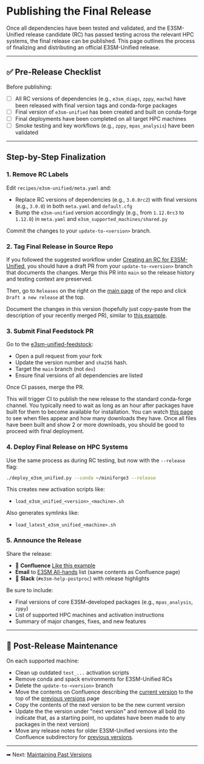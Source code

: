 # Publishing the Final Release

Once all dependencies have been tested and validated, and the E3SM-Unified
release candidate (RC) has passed testing across the relevant HPC systems, the
final release can be published. This page outlines the process of finalizing
and distributing an official E3SM-Unified release.

---

## ✅ Pre-Release Checklist

Before publishing:

* [ ] All RC versions of dependencies (e.g., `e3sm_diags`, `zppy`, `mache`)
  have been released with final version tags and conda-forge packages
* [ ] Final version of `e3sm-unified` has been created and built on conda-forge
* [ ] Final deployments have been completed on all target HPC machines
* [ ] Smoke testing and key workflows (e.g., `zppy`, `mpas_analysis`) have
  been validated

---

## Step-by-Step Finalization

### 1. Remove RC Labels

Edit `recipes/e3sm-unified/meta.yaml` and:

* Replace RC versions of dependencies (e.g., `3.0.0rc2`) with final versions
  (e.g., `3.0.0`) in both `meta.yaml` and `default.cfg`
* Bump the `e3sm-unified` version accordingly (e.g., from `1.12.0rc3` to
  `1.12.0`) in `meta.yaml` and `e3sm_supported_machines/shared.py`

Commit the changes to your `update-to-<version>` branch.

### 2. Tag Final Release in Source Repo

If you followed the suggested workflow under
[Creating an RC for E3SM-Unified](creating-rcs/rc-e3sm-unified.md), you should
have a draft PR from your `update-to-<version>` branch that documents the
changes. Merge this PR into `main` so the release history and testing context
are preserved.

Then, go to `Releases` on the right on the
[main page](https://github.com/E3SM-Project/e3sm-unified) of the repo and
click `Draft a new release` at the top.

Document the changes in this version (hopefully just copy-paste from the
description of your recently merged PR), similar to
[this example](https://github.com/E3SM-Project/e3sm-unified/releases/tag/1.11.0).

### 3. Submit Final Feedstock PR

Go to the [e3sm-unified-feedstock](https://github.com/conda-forge/e3sm-unified-feedstock):

* Open a pull request from your fork
* Update the version number and `sha256` hash.
* Target the `main` branch (not `dev`)
* Ensure final versions of all dependencies are listed

Once CI passes, merge the PR.

This will trigger CI to publish the new release to the standard conda-forge
channel.  You typically need to wait as long as an hour after packages have
built for them to become available for installation.  You can watch
[this page](https://anaconda.org/conda-forge/e3sm-unified/files)
to see when files appear and how many downloads they have.  Once all files have
been built and show 2 or more downloads, you should be good to proceed with
final deployment.

### 4. Deploy Final Release on HPC Systems

Use the same process as during RC testing, but now with the `--release` flag:

```bash
./deploy_e3sm_unified.py --conda ~/miniforge3 --release
```

This creates new activation scripts like:

* `load_e3sm_unified_<version>_<machine>.sh`

Also generates symlinks like:

* `load_latest_e3sm_unified_<machine>.sh`

### 5. Announce the Release

Share the release:

* 📝 **Confluence** [Like this example](https://e3sm.atlassian.net/wiki/spaces/DOC/pages/4908515329/E3SM-Unified+1.11.0+release+notes)
* **Email** to [E3SM All-hands](https://e3sm.atlassian.net/wiki/spaces/ED/pages/818381294/Email+Lists) list (same contents as Confluence page)
* 📣 **Slack** (`#e3sm-help-postproc`) with release highlights

Be sure to include:

* Final versions of core E3SM-developed packages (e.g., `mpas_analysis`,
  `zppy`)
* List of supported HPC machines and activation instructions
* Summary of major changes, fixes, and new features

---

## 🔁 Post-Release Maintenance

On each supported machine:

* Clean up outdated `test_...` activation scripts
* Remove conda and spack environments for E3SM-Unified RCs
* Delete the `update-to-<version>` branch
* Move the contents on Confluence describing the
  [current version](https://e3sm.atlassian.net/wiki/spaces/DOC/pages/129732419/Packages+in+the+E3SM+Unified+conda+environment#Current-Version)
  to the top of the
  [previous versions](https://e3sm.atlassian.net/wiki/spaces/DOC/pages/3236233332/Packages+in+previous+versions+E3SM+Unified+conda+environment) page
* Copy the contents of the next version to be the new current version
* Update the the version under "next version" and remove all bold (to indicate
  that, as a starting point, no updates have been made to any packages in the
  next version)
* Move any release notes for older E3SM-Unified versions into the Confluence
  subdirectory for [previous versions](https://e3sm.atlassian.net/wiki/spaces/DOC/pages/3236233332/Packages+in+previous+versions+E3SM+Unified+conda+environment).

---

➡ Next: [Maintaining Past Versions](maintaining-past-versions.md)
